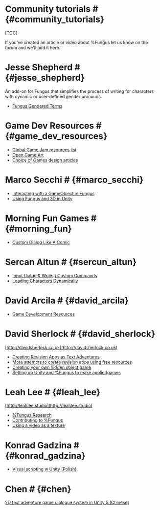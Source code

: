 # Community tutorials # {#community_tutorials}
[TOC]

If you've created an article or video about %Fungus let us know on the forum and we'll add it here.

# Jesse Shepherd # {#jesse_shepherd}

An add-on for Fungus that simplifies the process of writing for characters with dynamic or user-defined gender pronouns.

- [Fungus Gendered Terms](https://github.com/zelgadis/fungus-gendered-terms)

# Game Dev Resources # {#game_dev_resources}

- [Global Game Jam resources list](http://globalgamejam.org/jammer-resources)
- [Open Game Art](http://opengameart.org)
- [Choice of Games design articles](https://www.choiceofgames.com/category/blog/game-design)

# Marco Secchi # {#marco_secchi}

- [Interacting with a GameObject in Fungus](http://www.marcosecchi.it/2016/11/26/interacting-with-a-gameobject-in-fungus/?lang=en)
- [Using Fungus and 3D in Unity](http://www.marcosecchi.it/2017/01/20/using-fungus-and-3d-in-unity/?lang=en)

# Morning Fun Games # {#morning_fun}

- [Custom Dialog Like A Comic](https://www.youtube.com/watch?v=RdCAjpQ3iGE)

# Sercan Altun # {#sercun_altun}

- [Input Dialog & Writing Custom Commands](http://sercanaltun.com/blog/fungus-game-input-dialog-writing-custom-commands)
- [Loading Characters Dynamically](http://sercanaltun.com/blog/fungus-game-loading-characters-dynamically)

# David Arcila # {#david_arcila}

- [Game Development Resources](https://game-development.zeef.com/david.arcila?utm_source=Facebook&utm_medium=Post&utm_content=game-development&utm_campaign=Rob#block_60669)

# David Sherlock # {#david_sherlock}

[http://davidsherlock.co.uk](http://davidsherlock.co.uk)

- [Creating Revision Apps as Text Adventures](http://davidsherlock.co.uk/creating-revision-apps-as-text-adventures/)
- [More attempts to create revision apps using free resources](http://davidsherlock.co.uk/more-attempts-to-create-revision-apps-using-free-resources)
- [Creating your own hidden object game](http://davidsherlock.co.uk/starting-your-own-hidden-object-game)
- [Setting up Unity and %Fungus to make appliedgames](https://youtu.be/t1zf4Qq_GS8)

# Leah Lee # {#leah_lee}

[http://leahlee.studio](http://leahlee.studio)

- [%Fungus Research](http://leahlee.studio/fungus-research-week-1)
- [Contributing to %Fungus](http://leahlee.studio/contributing-to-fungus-for-unity-week-2/)
- [Using a video as a texture](http://leahlee.studio/using-a-video-as-a-texture)

# Konrad Gadzina # {#konrad_gadzina}

- [Visual scripting w Unity (Polish)](https://www.youtube.com/watch?v=sXRt7pKT4ls&feature=youtu.be)

# Chen # {#chen}

[2D text adventure game dialogue system in Unity 5 (Chinese)](https://www.youtube.com/playlist?list=PLYGd-m5DMaRZgSXtQ4JX3uEKXN67_Jzrp)

